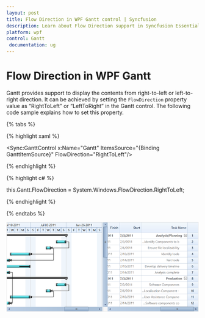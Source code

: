 ```yaml
---
layout: post
title: Flow Direction in WPF Gantt control | Syncfusion
description: Learn about Flow Direction support in Syncfusion Essential Studio WPF Gantt control, its elements and more details.
platform: wpf
control: Gantt
 documentation: ug
---
```


# Flow Direction in WPF Gantt

Gantt provides support to display the contents from right-to-left or left-to-right direction. It can be achieved by setting the `FlowDirection` property value as “RightToLeft” or “LeftToRight” in the Gantt control. The following code sample explains how to set this property.

{% tabs %}

{% highlight xaml %}

<Sync:GanttControl x:Name="Gantt" ItemsSource="{Binding GanttItemSource}" FlowDirection="RightToLeft"/>

{% endhighlight %}

{% highlight c# %}
 
this.Gantt.FlowDirection = System.Windows.FlowDirection.RightToLeft;

{% endhighlight %}

{% endtabs %}

![Right-To-Left](Flow-Direction-Images/Right-To-Left.png)
